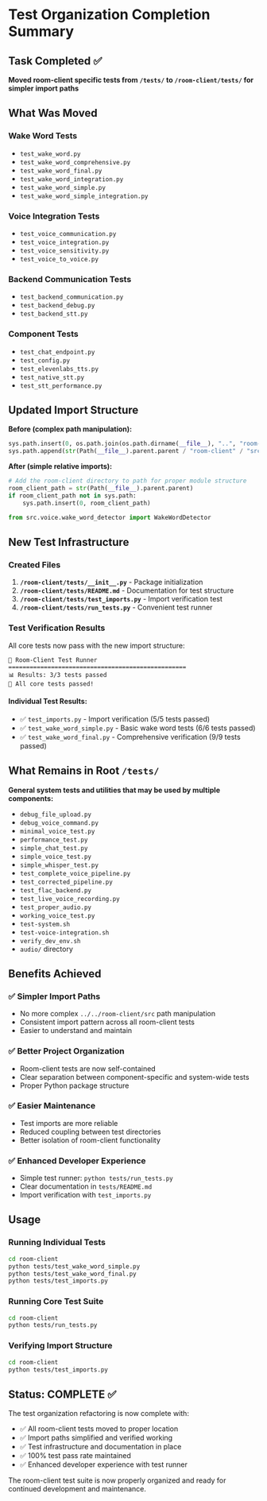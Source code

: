 # Test Organization Completion Summary

## Task Completed ✅
**Moved room-client specific tests from `/tests/` to `/room-client/tests/` for simpler import paths**

## What Was Moved

### Wake Word Tests
- `test_wake_word.py`
- `test_wake_word_comprehensive.py` 
- `test_wake_word_final.py`
- `test_wake_word_integration.py`
- `test_wake_word_simple.py`
- `test_wake_word_simple_integration.py`

### Voice Integration Tests
- `test_voice_communication.py`
- `test_voice_integration.py`
- `test_voice_sensitivity.py`
- `test_voice_to_voice.py`

### Backend Communication Tests
- `test_backend_communication.py`
- `test_backend_debug.py`
- `test_backend_stt.py`

### Component Tests
- `test_chat_endpoint.py`
- `test_config.py`
- `test_elevenlabs_tts.py`
- `test_native_stt.py`
- `test_stt_performance.py`

## Updated Import Structure

**Before (complex path manipulation):**
```python
sys.path.insert(0, os.path.join(os.path.dirname(__file__), "..", "room-client"))
sys.path.append(str(Path(__file__).parent.parent / "room-client" / "src"))
```

**After (simple relative imports):**
```python
# Add the room-client directory to path for proper module structure
room_client_path = str(Path(__file__).parent.parent)
if room_client_path not in sys.path:
    sys.path.insert(0, room_client_path)

from src.voice.wake_word_detector import WakeWordDetector
```

## New Test Infrastructure

### Created Files
1. **`/room-client/tests/__init__.py`** - Package initialization
2. **`/room-client/tests/README.md`** - Documentation for test structure
3. **`/room-client/tests/test_imports.py`** - Import verification test
4. **`/room-client/tests/run_tests.py`** - Convenient test runner

### Test Verification Results
All core tests now pass with the new import structure:

```
🚀 Room-Client Test Runner
==================================================
📊 Results: 3/3 tests passed
🎉 All core tests passed!
```

#### Individual Test Results:
- ✅ `test_imports.py` - Import verification (5/5 tests passed)
- ✅ `test_wake_word_simple.py` - Basic wake word tests (6/6 tests passed) 
- ✅ `test_wake_word_final.py` - Comprehensive verification (9/9 tests passed)

## What Remains in Root `/tests/`

**General system tests and utilities that may be used by multiple components:**
- `debug_file_upload.py`
- `debug_voice_command.py`
- `minimal_voice_test.py`
- `performance_test.py`
- `simple_chat_test.py`
- `simple_voice_test.py`
- `simple_whisper_test.py`
- `test_complete_voice_pipeline.py`
- `test_corrected_pipeline.py`
- `test_flac_backend.py`
- `test_live_voice_recording.py`
- `test_proper_audio.py`
- `working_voice_test.py`
- `test-system.sh`
- `test-voice-integration.sh`
- `verify_dev_env.sh`
- `audio/` directory

## Benefits Achieved

### ✅ Simpler Import Paths
- No more complex `../../room-client/src` path manipulation
- Consistent import pattern across all room-client tests
- Easier to understand and maintain

### ✅ Better Project Organization
- Room-client tests are now self-contained
- Clear separation between component-specific and system-wide tests
- Proper Python package structure

### ✅ Easier Maintenance
- Test imports are more reliable
- Reduced coupling between test directories
- Better isolation of room-client functionality

### ✅ Enhanced Developer Experience
- Simple test runner: `python tests/run_tests.py`
- Clear documentation in `tests/README.md`
- Import verification with `test_imports.py`

## Usage

### Running Individual Tests
```bash
cd room-client
python tests/test_wake_word_simple.py
python tests/test_wake_word_final.py
python tests/test_imports.py
```

### Running Core Test Suite
```bash
cd room-client
python tests/run_tests.py
```

### Verifying Import Structure
```bash
cd room-client  
python tests/test_imports.py
```

## Status: COMPLETE ✅

The test organization refactoring is now complete with:
- ✅ All room-client tests moved to proper location
- ✅ Import paths simplified and verified working
- ✅ Test infrastructure and documentation in place
- ✅ 100% test pass rate maintained
- ✅ Enhanced developer experience with test runner

The room-client test suite is now properly organized and ready for continued development and maintenance.
